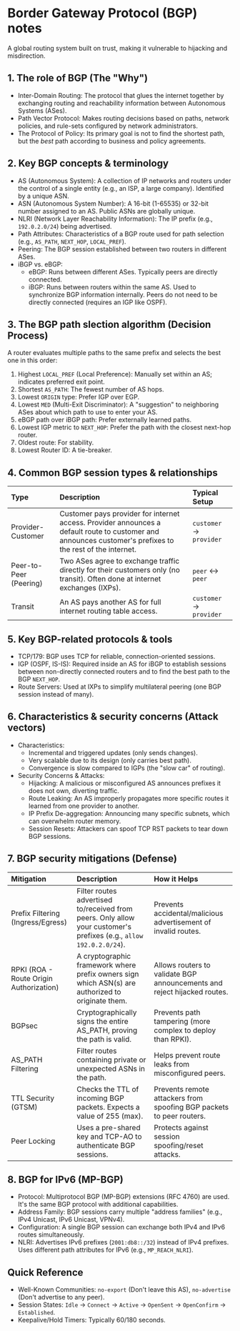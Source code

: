 # Border Gateway Protocol (BGP) notes

A global routing system built on trust, making it vulnerable to hijacking and misdirection.

## 1. The role of BGP (The "Why")

- Inter-Domain Routing: The protocol that glues the internet together by exchanging routing and reachability information between Autonomous Systems (ASes).
- Path Vector Protocol: Makes routing decisions based on paths, network policies, and rule-sets configured by network administrators.
- The Protocol of Policy: Its primary goal is not to find the shortest path, but the *best* path according to business and policy agreements.

## 2. Key BGP concepts & terminology

- AS (Autonomous System): A collection of IP networks and routers under the control of a single entity (e.g., an ISP, a large company). Identified by a unique ASN.
- ASN (Autonomous System Number): A 16-bit (1-65535) or 32-bit number assigned to an AS. Public ASNs are globally unique.
- NLRI (Network Layer Reachability Information): The IP prefix (e.g., `192.0.2.0/24`) being advertised.
- Path Attributes: Characteristics of a BGP route used for path selection (e.g., `AS_PATH`, `NEXT_HOP`, `LOCAL_PREF`).
- Peering: The BGP session established between two routers in different ASes.
- iBGP vs. eBGP:
  - eBGP: Runs between different ASes. Typically peers are directly connected.
  - iBGP: Runs between routers within the same AS. Used to synchronize BGP information internally. Peers do not need to be directly connected (requires an IGP like OSPF).

## 3. The BGP path slection algorithm (Decision Process)

A router evaluates multiple paths to the same prefix and selects the best one in this order:
1.  Highest `LOCAL_PREF` (Local Preference): Manually set within an AS; indicates preferred exit point.
2.  Shortest `AS_PATH`: The fewest number of AS hops.
3.  Lowest `ORIGIN` type: Prefer IGP over EGP.
4.  Lowest `MED` (Multi-Exit Discriminator): A "suggestion" to neighboring ASes about which path to use to enter your AS.
5.  eBGP path over iBGP path: Prefer externally learned paths.
6.  Lowest IGP metric to `NEXT_HOP`: Prefer the path with the closest next-hop router.
7.  Oldest route: For stability.
8.  Lowest Router ID: A tie-breaker.

## 4. Common BGP session types & relationships

| Type                   | Description                                                                                                                                               | Typical Setup           |
|:-----------------------|:----------------------------------------------------------------------------------------------------------------------------------------------------------|:------------------------|
| Provider-Customer      | Customer pays provider for internet access. Provider announces a default route to customer and announces customer's prefixes to the rest of the internet. | `customer` → `provider` |
| Peer-to-Peer (Peering) | Two ASes agree to exchange traffic directly for their customers only (no transit). Often done at internet exchanges (IXPs).                               | `peer` ↔ `peer`         |
| Transit                | An AS pays another AS for full internet routing table access.                                                                                             | `customer` → `provider` |

## 5. Key BGP-related protocols & tools

- TCP/179: BGP uses TCP for reliable, connection-oriented sessions.
- IGP (OSPF, IS-IS): Required inside an AS for iBGP to establish sessions between non-directly connected routers and to find the best path to the BGP `NEXT_HOP`.
- Route Servers: Used at IXPs to simplify multilateral peering (one BGP session instead of many).

## 6. Characteristics & security concerns (Attack vectors)

- Characteristics:
  - Incremental and triggered updates (only sends changes).
  - Very scalable due to its design (only carries best path).
  - Convergence is slow compared to IGPs (the "slow car" of routing).
- Security Concerns & Attacks:
  - Hijacking: A malicious or misconfigured AS announces prefixes it does not own, diverting traffic.
  - Route Leaking: An AS improperly propagates more specific routes it learned from one provider to another.
  - IP Prefix De-aggregation: Announcing many specific subnets, which can overwhelm router memory.
  - Session Resets: Attackers can spoof TCP RST packets to tear down BGP sessions.

## 7. BGP security mitigations (Defense)

| Mitigation                              | Description                                                                                                        | How it Helps                                                             |
|:----------------------------------------|:-------------------------------------------------------------------------------------------------------------------|:-------------------------------------------------------------------------|
| Prefix Filtering (Ingress/Egress)       | Filter routes advertised to/received from peers. Only allow your customer's prefixes (e.g., `allow 192.0.2.0/24`). | Prevents accidental/malicious advertisement of invalid routes.           |
| RPKI (ROA - Route Origin Authorization) | A cryptographic framework where prefix owners sign which ASN(s) are authorized to originate them.                  | Allows routers to validate BGP announcements and reject hijacked routes. |
| BGPsec                                  | Cryptographically signs the entire AS_PATH, proving the path is valid.                                             | Prevents path tampering (more complex to deploy than RPKI).              |
| AS_PATH Filtering                       | Filter routes containing private or unexpected ASNs in the path.                                                   | Helps prevent route leaks from misconfigured peers.                      |
| TTL Security (GTSM)                     | Checks the TTL of incoming BGP packets. Expects a value of 255 (max).                                              | Prevents remote attackers from spoofing BGP packets to peer routers.     |
| Peer Locking                            | Uses a pre-shared key and TCP-AO to authenticate BGP sessions.                                                     | Protects against session spoofing/reset attacks.                         |

## 8. BGP for IPv6 (MP-BGP)

- Protocol: Multiprotocol BGP (MP-BGP) extensions (RFC 4760) are used. It's the same BGP protocol with additional capabilities.
- Address Family: BGP sessions carry multiple "address families" (e.g., IPv4 Unicast, IPv6 Unicast, VPNv4).
- Configuration: A single BGP session can exchange both IPv4 and IPv6 routes simultaneously.
- NLRI: Advertises IPv6 prefixes (`2001:db8::/32`) instead of IPv4 prefixes. Uses different path attributes for IPv6 (e.g., `MP_REACH_NLRI`).

## Quick Reference

- Well-Known Communities: `no-export` (Don't leave this AS), `no-advertise` (Don't advertise to any peer).
- Session States: `Idle` → `Connect` → `Active` → `OpenSent` → `OpenConfirm` → `Established`.
- Keepalive/Hold Timers: Typically 60/180 seconds.

